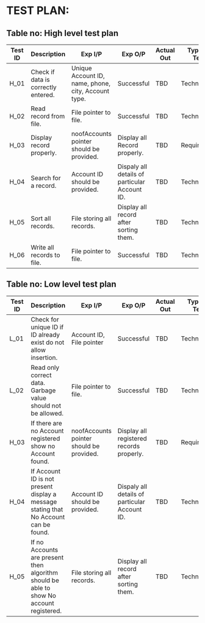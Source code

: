 # TEST PLAN:

## Table no: High level test plan

| Test ID | Description                           | Exp I/P                                               | Exp O/P                                         | Actual Out | Type Of Test |
|---------|---------------------------------------|-------------------------------------------------------|-------------------------------------------------|------------|--------------|
| H_01    | Check if data  is correctly  entered. | Unique Account  ID, name, phone,  city, Account type. | Successful                                      | TBD        | Technical    |
| H_02    | Read record from  file.               | File pointer to  file.                                | Successful                                      | TBD        | Technical    |
| H_03    | Display record  properly.             | noofAccounts pointer should be provided.              | Display all Record properly.                    | TBD        | Requirement  |
| H_04    | Search for a  record.                 | Account ID should  be provided.                       | Dispaly all details  of particular  Account ID. | TBD        | Technical    |
| H_05    | Sort all records.                     | File storing  all records.                            | Display all  record after  sorting them.        | TBD        | Technical    |
| H_06    | Write all  records to file.           | File pointer to file.                                 | Successful                                      | TBD        | Technical    |

## Table no: Low level test plan

| Test ID | Description                                                                                | Exp I/P                                  | Exp O/P                                         | Actual Out | Type Of Test |
|---------|--------------------------------------------------------------------------------------------|------------------------------------------|-------------------------------------------------|------------|--------------|
| L_01    | Check for unique ID if ID already  exist do not  allow insertion.                          | Account ID,  File pointer                | Successful                                      | TBD        | Technical    |
| L_02    | Read only correct data.  Garbage value  should not be allowed.                             | File pointer to  file.                   | Successful                                      | TBD        | Technical    |
| H_03    | If there are no  Account registered  show no Account found.                                | noofAccounts pointer should be provided. | Display all registered records properly.        | TBD        | Requirement  |
| H_04    | If Account ID is not  present display a  message stating that  No Account can  be found.   | Account ID should  be provided.          | Dispaly all details  of particular  Account ID. | TBD        | Technical    |
| H_05    | If no Accounts are  present then algorithm  should be able to  show No account registered. | File storing  all records.               | Display all  record after  sorting them.        | TBD        | Technical    |
